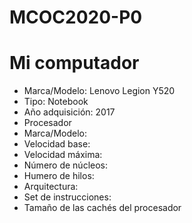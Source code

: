 # MCOC2020-P0

# Mi computador

* Marca/Modelo: Lenovo Legion Y520 
* Tipo: Notebook
* Año adquisición: 2017
* Procesador
* Marca/Modelo: 
* Velocidad base: 
* Velocidad máxima: 
* Número de núcleos: 
* Humero de hilos:
* Arquitectura: 
* Set de instrucciones: 
* Tamaño de las cachés del procesador

